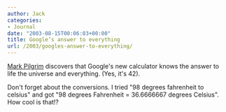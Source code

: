 ```yaml
---
author: Jack
categories:
- Journal
date: "2003-08-15T00:06:03+00:00"
title: Google’s answer to everything
url: /2003/googles-answer-to-everything/
---
```


[Mark Pilgrim][1] discovers that Google's new calculator knows the answer to life the universe and everything. (Yes, it's 42).

Don't forget about the conversions. I tried "98 degrees fahrenheit to celsius" and got "98 degrees Fahrenheit = 36.6666667 degrees Celsius". How cool is that!?

 [1]: http://diveintomark.org/archives/2003/08/14/calculator
